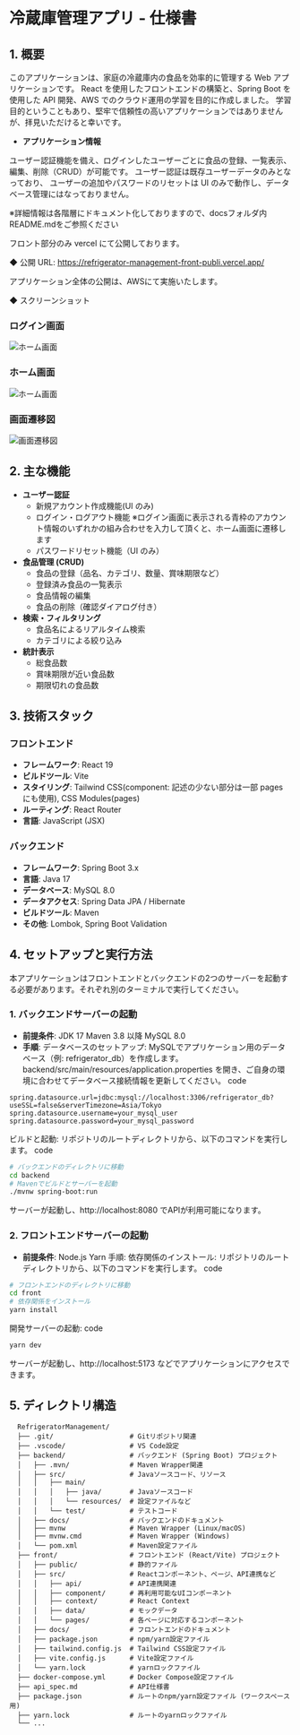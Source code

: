 # 冷蔵庫管理アプリ - 仕様書

## 1. 概要

このアプリケーションは、家庭の冷蔵庫内の食品を効率的に管理する Web アプリケーションです。
React を使用したフロントエンドの構築と、Spring Boot を使用した API 開発、AWS でのクラウド運用の学習を目的に作成しました。
学習目的ということもあり、堅牢で信頼性の高いアプリケーションではありませんが、拝見いただけると幸いです。

- **アプリケーション情報**

ユーザー認証機能を備え、ログインしたユーザーごとに食品の登録、一覧表示、編集、削除（CRUD）が可能です。
ユーザー認証は既存ユーザーデータのみとなっており、
ユーザーの追加やパスワードのリセットは UI のみで動作し、データベース管理にはなっておりません。

※詳細情報は各階層にドキュメント化しておりますので、docsフォルダ内README.mdをご参照ください

フロント部分のみ vercel にて公開しております。

◆ 公開 URL: https://refrigerator-management-front-publi.vercel.app/

アプリケーション全体の公開は、AWSにて実施いたします。

◆ スクリーンショット

### ログイン画面

![ホーム画面](front/docs/images/ログイン画面.png)

### ホーム画面

![ホーム画面](front/docs/images/home_image.png)

### 画面遷移図

![画面遷移図](front/docs/images/画面遷移図.png)

## 2. 主な機能

- **ユーザー認証**
  - 新規アカウント作成機能(UI のみ)
  - ログイン・ログアウト機能
    ※ログイン画面に表示される青枠のアカウント情報のいずれかの組み合わせを入力して頂くと、ホーム画面に遷移します
  - パスワードリセット機能（UI のみ）
- **食品管理 (CRUD)**
  - 食品の登録（品名、カテゴリ、数量、賞味期限など）
  - 登録済み食品の一覧表示
  - 食品情報の編集
  - 食品の削除（確認ダイアログ付き）
- **検索・フィルタリング**
  - 食品名によるリアルタイム検索
  - カテゴリによる絞り込み
- **統計表示**
  - 総食品数
  - 賞味期限が近い食品数
  - 期限切れの食品数

## 3. 技術スタック

### フロントエンド

- **フレームワーク**: React 19
- **ビルドツール**: Vite
- **スタイリング**: Tailwind CSS(component: 記述の少ない部分は一部 pages にも使用),
  CSS Modules(pages)
- **ルーティング**: React Router
- **言語**: JavaScript (JSX)

### バックエンド

- **フレームワーク**: Spring Boot 3.x
- **言語**: Java 17
- **データベース**: MySQL 8.0
- **データアクセス**: Spring Data JPA / Hibernate
- **ビルドツール**: Maven
- **その他**: Lombok, Spring Boot Validation

## 4. セットアップと実行方法

本アプリケーションはフロントエンドとバックエンドの2つのサーバーを起動する必要があります。それぞれ別のターミナルで実行してください。

### 1. バックエンドサーバーの起動
- **前提条件**:
JDK 17
Maven 3.8 以降
MySQL 8.0
- **手順**:
データベースのセットアップ:
MySQLでアプリケーション用のデータベース（例: refrigerator_db）を作成します。
backend/src/main/resources/application.properties を開き、ご自身の環境に合わせてデータベース接続情報を更新してください。
code
```Properties
spring.datasource.url=jdbc:mysql://localhost:3306/refrigerator_db?useSSL=false&serverTimezone=Asia/Tokyo
spring.datasource.username=your_mysql_user
spring.datasource.password=your_mysql_password
```

ビルドと起動:
リポジトリのルートディレクトリから、以下のコマンドを実行します。
code
```bash
# バックエンドのディレクトリに移動
cd backend
# Mavenでビルドとサーバーを起動
./mvnw spring-boot:run
```
サーバーが起動し、http://localhost:8080 でAPIが利用可能になります。

### 2. フロントエンドサーバーの起動
- **前提条件**:
Node.js
Yarn
手順:
依存関係のインストール:
リポジトリのルートディレクトリから、以下のコマンドを実行します。
code
```Bash
# フロントエンドのディレクトリに移動
cd front
# 依存関係をインストール
yarn install
```

開発サーバーの起動:
code
```bash
yarn dev
```
サーバーが起動し、http://localhost:5173 などでアプリケーションにアクセスできます。

## 5. ディレクトリ構造
```
  RefrigeratorManagement/
  ├── .git/                   # Gitリポジトリ関連
  ├── .vscode/                # VS Code設定
  ├── backend/                # バックエンド (Spring Boot) プロジェクト
  │   ├── .mvn/               # Maven Wrapper関連
  │   ├── src/                # Javaソースコード、リソース
  │   │   ├── main/
  │   │   │   ├── java/       # Javaソースコード
  │   │   │   └── resources/  # 設定ファイルなど
  │   │   └── test/           # テストコード
  │   ├── docs/               # バックエンドのドキュメント
  │   ├── mvnw                # Maven Wrapper (Linux/macOS)
  │   ├── mvnw.cmd            # Maven Wrapper (Windows)
  │   └── pom.xml             # Maven設定ファイル
  ├── front/                  # フロントエンド (React/Vite) プロジェクト
  │   ├── public/             # 静的ファイル
  │   ├── src/                # Reactコンポーネント、ページ、API連携など
  │   │   ├── api/            # API連携関連
  │   │   ├── component/      # 再利用可能なUIコンポーネント
  │   │   ├── context/        # React Context
  │   │   ├── data/           # モックデータ
  │   │   └── pages/          # 各ページに対応するコンポーネント
  │   ├── docs/               # フロントエンドのドキュメント
  │   ├── package.json        # npm/yarn設定ファイル
  │   ├── tailwind.config.js  # Tailwind CSS設定ファイル
  │   ├── vite.config.js      # Vite設定ファイル
  │   └── yarn.lock           # yarnロックファイル
  ├── docker-compose.yml      # Docker Compose設定ファイル
  ├── api_spec.md             # API仕様書
  ├── package.json            # ルートのnpm/yarn設定ファイル (ワークスペース用)
  ├── yarn.lock               # ルートのyarnロックファイル
  └── ...
  ```
